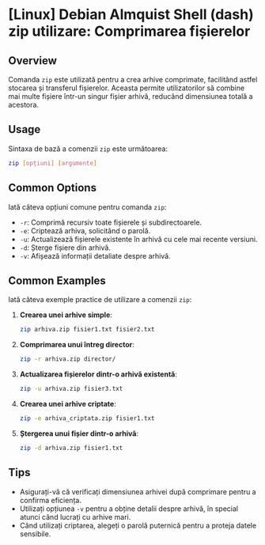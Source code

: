 # [Linux] Debian Almquist Shell (dash) zip utilizare: Comprimarea fișierelor

## Overview
Comanda `zip` este utilizată pentru a crea arhive comprimate, facilitând astfel stocarea și transferul fișierelor. Aceasta permite utilizatorilor să combine mai multe fișiere într-un singur fișier arhivă, reducând dimensiunea totală a acestora.

## Usage
Sintaxa de bază a comenzii `zip` este următoarea:

```bash
zip [opțiuni] [argumente]
```

## Common Options
Iată câteva opțiuni comune pentru comanda `zip`:

- `-r`: Comprimă recursiv toate fișierele și subdirectoarele.
- `-e`: Criptează arhiva, solicitând o parolă.
- `-u`: Actualizează fișierele existente în arhivă cu cele mai recente versiuni.
- `-d`: Șterge fișiere din arhivă.
- `-v`: Afișează informații detaliate despre arhivă.

## Common Examples
Iată câteva exemple practice de utilizare a comenzii `zip`:

1. **Crearea unei arhive simple**:
   ```bash
   zip arhiva.zip fisier1.txt fisier2.txt
   ```

2. **Comprimarea unui întreg director**:
   ```bash
   zip -r arhiva.zip director/
   ```

3. **Actualizarea fișierelor dintr-o arhivă existentă**:
   ```bash
   zip -u arhiva.zip fisier3.txt
   ```

4. **Crearea unei arhive criptate**:
   ```bash
   zip -e arhiva_criptata.zip fisier1.txt
   ```

5. **Ștergerea unui fișier dintr-o arhivă**:
   ```bash
   zip -d arhiva.zip fisier1.txt
   ```

## Tips
- Asigurați-vă că verificați dimensiunea arhivei după comprimare pentru a confirma eficiența.
- Utilizați opțiunea `-v` pentru a obține detalii despre arhivă, în special atunci când lucrați cu arhive mari.
- Când utilizați criptarea, alegeți o parolă puternică pentru a proteja datele sensibile.